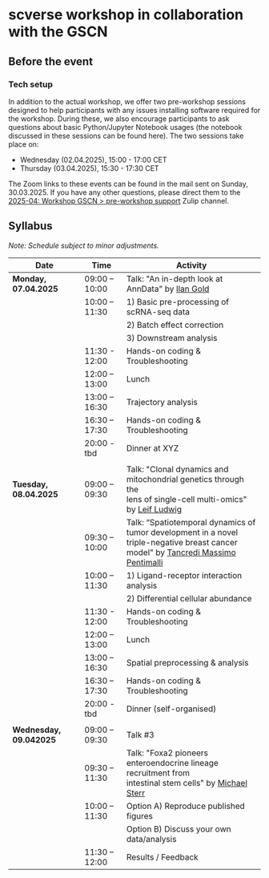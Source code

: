 # scverse workshop in collaboration with the GSCN

## Before the event

### Tech setup
In addition to the actual workshop, we offer two pre-workshop sessions designed to help participants with any issues installing software required for the workshop. During these, we also encourage participants to ask questions about basic Python/Jupyter Notebook usages (the notebook discussed in these sessions can be found here). The two sessions take place on:

- Wednesday (02.04.2025), 15:00 - 17:00 CET 
- Thursday (03.04.2025), 15:30 - 17:30 CET 

The Zoom links to these events can be found in the mail sent on Sunday, 30.03.2025. If you have any other questions, please direct them to the [2025-04: Workshop GSCN > pre-workshop support](https://scverse.zulipchat.com/#narrow/channel/493335-2025-04.3A-Workshop-GSCN/topic/pre-workshop.20support/with/509718455) Zulip channel.


## Syllabus

*Note: Schedule subject to minor adjustments.*

| Date                         | Time          | Activity                                  |
|------------------------------|---------------|-------------------------------------------|
| **Monday, 07.04.2025**    | 09:00 – 10:00 | Talk: "An in-depth look at AnnData" by [Ilan Gold](https://github.com/ilan-gold) |
|                              | 10:00 – 11:30 | 1) Basic pre-processing of scRNA-seq data |
|                              |               | 2) Batch effect correction                |
|                              |               | 3) Downstream analysis                    |
|                              | 11:30 - 12:00 | Hands-on coding & Troubleshooting         |
|                              | 12:00 – 13:00 | Lunch                                     |
|                              | 13:00 – 16:30 | Trajectory analysis                       |
|                              | 16:30 – 17:30 | Hands-on coding & Troubleshooting         |
|                              | 20:00 - tbd   | Dinner at XYZ                             |
|                              |               |                                           |
| **Tuesday, 08.04.2025**   | 09:00 – 09:30 | Talk: "Clonal dynamics and mitochondrial genetics through the<br>lens of single-cell multi-omics" by [Leif Ludwig](https://www.mdc-berlin.de/de/person/dr-med-dr-rer-nat-leif-s-ludwig) |
|                              | 09:30 – 10:00 | Talk: “Spatiotemporal dynamics of tumor development in a novel<br>triple-negative breast cancer model" by [Tancredi Massimo Pentimalli](www.linkedin.com/in/tancredi-massimo-pentimalli)  |
|                              | 10:00 – 11:30 | 1) Ligand-receptor interaction analysis   |
|                              |               | 2) Differential cellular abundance        |
|                              | 11:30 - 12:00 | Hands-on coding & Troubleshooting         |
|                              | 12:00 – 13:00 | Lunch                                     |
|                              | 13:00 – 16:30 | Spatial preprocessing & analysis          |
|                              | 16:30 – 17:30 | Hands-on coding & Troubleshooting         |
|                              | 20:00 - tbd   | Dinner (self-organised)                   |
|                              |               |                                           |
| **Wednesday, 09.042025** | 09:00 – 09:30 | Talk #3                                   |
|                              | 09:30 – 11:30 | Talk: "Foxa2 pioneers enteroendocrine lineage recruitment from<br>intestinal stem cells" by [Michael Sterr](https://www.helmholtz-munich.de/en/pi-3-20)     |
|                              | 10:00 – 11:30 | Option A) Reproduce published figures     |
|                              |               | Option B) Discuss your own data/analysis  |
|                              | 11:30 – 12:00 | Results / Feedback                        |



